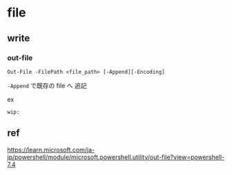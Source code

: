 
# file


## write

### out-file

```
Out-File -FilePath <file_path> [-Append][-Encoding]
```

`-Append` で既存の file へ 追記

ex

```
wip:
```


## ref

https://learn.microsoft.com/ja-jp/powershell/module/microsoft.powershell.utility/out-file?view=powershell-7.4







